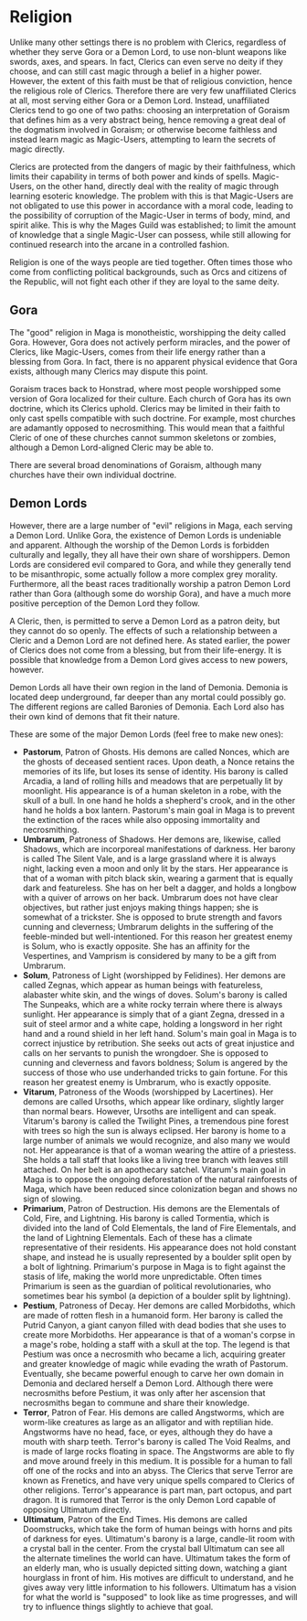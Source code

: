 Religion
========

Unlike many other settings there is no problem with Clerics, regardless of whether they serve Gora or a Demon Lord, to use non-blunt weapons like swords, axes, and spears. In fact, Clerics can even serve no deity if they choose, and can still cast magic through a belief in a higher power. However, the extent of this faith must be that of religious conviction, hence the religious role of Clerics. Therefore there are very few unaffiliated Clerics at all, most serving either Gora or a Demon Lord. Instead, unaffiliated Clerics tend to go one of two paths: choosing an interpretation of Goraism that defines him as a very abstract being, hence removing a great deal of the dogmatism involved in Goraism; or otherwise become faithless and instead learn magic as Magic-Users, attempting to learn the secrets of magic directly.

Clerics are protected from the dangers of magic by their faithfulness, which limits their capability in terms of both power and kinds of spells. Magic-Users, on the other hand, directly deal with the reality of magic through learning esoteric knowledge. The problem with this is that Magic-Users are not obligated to use this power in accordance with a moral code, leading to the possibility of corruption of the Magic-User in terms of body, mind, and spirit alike. This is why the Mages Guild was established; to limit the amount of knowledge that a single Magic-User can possess, while still allowing for continued research into the arcane in a controlled fashion.

Religion is one of the ways people are tied together. Often times those who come from conflicting political backgrounds, such as Orcs and citizens of the Republic, will not fight each other if they are loyal to the same deity.

Gora
----
The "good" religion in Maga is monotheistic, worshipping the deity called Gora. However, Gora does not actively perform miracles, and the power of Clerics, like Magic-Users, comes from their life energy rather than a blessing from Gora. In fact, there is no apparent physical evidence that Gora exists, although many Clerics may dispute this point.

Goraism traces back to Honstrad, where most people worshipped some version of Gora localized for their culture. Each church of Gora has its own doctrine, which its Clerics uphold. Clerics may be limited in their faith to only cast spells compatible with such doctrine. For example, most churches are adamantly opposed to necrosmithing. This would mean that a faithful Cleric of one of these churches cannot summon skeletons or zombies, although a Demon Lord-aligned Cleric may be able to.

There are several broad denominations of Goraism, although many churches have their own individual doctrine.

Demon Lords
-----------
However, there are a large number of "evil" religions in Maga, each serving a Demon Lord. Unlike Gora, the existence of Demon Lords is undeniable and apparent. Although the worship of the Demon Lords is forbidden culturally and legally, they all have their own share of worshippers. Demon Lords are considered evil compared to Gora, and while they generally tend to be misanthropic, some actually follow a more complex grey morality. Furthermore, all the beast races traditionally worship a patron Demon Lord rather than Gora (although some do worship Gora), and have a much more positive perception of the Demon Lord they follow.

A Cleric, then, is permitted to serve a Demon Lord as a patron deity, but they cannot do so openly. The effects of such a relationship between a Cleric and a Demon Lord are not defined here. As stated earlier, the power of Clerics does not come from a blessing, but from their life-energy. It is possible that knowledge from a Demon Lord gives access to new powers, however.

Demon Lords all have their own region in the land of Demonia. Demonia is located deep underground, far deeper than any mortal could possibly go. The different regions are called Baronies of Demonia. Each Lord also has their own kind of demons that fit their nature.

These are some of the major Demon Lords (feel free to make new ones):

- **Pastorum**, Patron of Ghosts. His demons are called Nonces, which are the ghosts of deceased sentient races. Upon death, a Nonce retains the memories of its life, but loses its sense of identity. His barony is called Arcadia, a land of rolling hills and meadows that are perpetually lit by moonlight. His appearance is of a human skeleton in a robe, with the skull of a bull. In one hand he holds a shepherd's crook, and in the other hand he holds a box lantern. Pastorum's main goal in Maga is to prevent the extinction of the races while also opposing immortality and necrosmithing.
- **Umbrarum**, Patroness of Shadows. Her demons are, likewise, called Shadows, which are incorporeal manifestations of darkness. Her barony is called The Silent Vale, and is a large grassland where it is always night, lacking even a moon and only lit by the stars. Her appearance is that of a woman with pitch black skin, wearing a garment that is equally dark and featureless. She has on her belt a dagger, and holds a longbow with a quiver of arrows on her back. Umbrarum does not have clear objectives, but rather just enjoys making things happen; she is somewhat of a trickster. She is opposed to brute strength and favors cunning and cleverness; Umbrarum delights in the suffering of the feeble-minded but well-intentioned. For this reason her greatest enemy is Solum, who is exactly opposite. She has an affinity for the Vespertines, and Vamprism is considered by many to be a gift from Umbrarum.
- **Solum**, Patroness of Light (worshipped by Felidines). Her demons are called Zegnas, which appear as human beings with featureless, alabaster white skin, and the wings of doves. Solum's barony is called The Sunpeaks, which are a white rocky terrain where there is always sunlight. Her appearance is simply that of a giant Zegna, dressed in a suit of steel armor and a white cape, holding a longsword in her right hand and a round shield in her left hand. Solum's main goal in Maga is to correct injustice by retribution. She seeks out acts of great injustice and calls on her servants to punish the wrongdoer. She is opposed to cunning and cleverness and favors boldness; Solum is angered by the success of those who use underhanded tricks to gain fortune. For this reason her greatest enemy is Umbrarum, who is exactly opposite.
- **Vitarum**, Patroness of the Woods (worshipped by Lacertines). Her demons are called Ursoths, which appear like ordinary, slightly larger than normal bears. However, Ursoths are intelligent and can speak. Vitarum's barony is called the Twilight Pines, a tremendous pine forest with trees so high the sun is always eclipsed. Her barony is home to a large number of animals we would recognize, and also many we would not. Her appearance is that of a woman wearing the attire of a priestess. She holds a tall staff that looks like a living tree branch with leaves still attached. On her belt is an apothecary satchel. Vitarum's main goal in Maga is to oppose the ongoing deforestation of the natural rainforests of Maga, which have been reduced since colonization began and shows no sign of slowing.
- **Primarium**, Patron of Destruction. His demons are the Elementals of Cold, Fire, and Lightning. His barony is called Tormentia, which is divided into the land of Cold Elementals, the land of Fire Elementals, and the land of Lightning Elementals. Each of these has a climate representative of their residents. His appearance does not hold constant shape, and instead he is usually represented by a boulder split open by a bolt of lightning. Primarium's purpose in Maga is to fight against the stasis of life, making the world more unpredictable. Often times Primarium is seen as the guardian of political revolutionaries, who sometimes bear his symbol (a depiction of a boulder split by lightning).
- **Pestium**, Patroness of Decay. Her demons are called Morbidoths, which are made of rotten flesh in a humanoid form. Her barony is called the Putrid Canyon, a giant canyon filled with dead bodies that she uses to create more Morbidoths. Her appearance is that of a woman's corpse in a mage's robe, holding a staff with a skull at the top. The legend is that Pestium was once a necrosmith who became a lich, acquiring greater and greater knowledge of magic while evading the wrath of Pastorum. Eventually, she became powerful enough to carve her own domain in Demonia and declared herself a Demon Lord. Although there were necrosmiths before Pestium, it was only after her ascension that necrosmiths began to commune and share their knowledge.
- **Terror**, Patron of Fear. His demons are called Angstworms, which are worm-like creatures as large as an alligator and with reptilian hide. Angstworms have no head, face, or eyes, although they do have a mouth with sharp teeth. Terror's barony is called The Void Realms, and is made of large rocks floating in space. The Angstworms are able to fly and move around freely in this medium. It is possible for a human to fall off one of the rocks and into an abyss. The Clerics that serve Terror are known as Frenetics, and have very unique spells compared to Clerics of other religions. Terror's appearance is part man, part octopus, and part dragon. It is rumored that Terror is the only Demon Lord capable of opposing Ultimatum directly.
- **Ultimatum**, Patron of the End Times. His demons are called Doomstrucks, which take the form of human beings with horns and pits of darkness for eyes. Ultimatum's barony is a large, candle-lit room with a crystal ball in the center. From the crystal ball Ultimatum can see all the alternate timelines the world can have. Ultimatum takes the form of an elderly man, who is usually depicted sitting down, watching a giant hourglass in front of him. His motives are difficult to understand, and he gives away very little information to his followers. Ultimatum has a vision for what the world is "supposed" to look like as time progresses, and will try to influence things slightly to achieve that goal.
